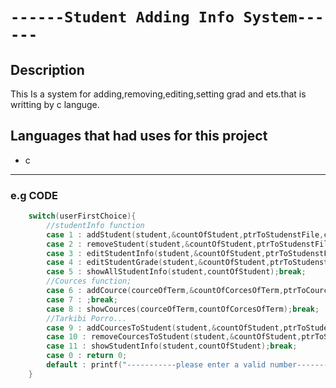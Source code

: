 # ``------Student Adding Info System------`` #



## Description ##
This Is a system for adding,removing,editing,setting grad and ets.that is writting by c languge.
## Languages that had uses for this project ##
- c

---
### e.g CODE ###
```c
    switch(userFirstChoice){
        //studentInfo function
        case 1 : addStudent(student,&countOfStudent,ptrToStudenstFile,courceOfTerm);break;
        case 2 : removeStudent(student,&countOfStudent,ptrToStudenstFile);break;
        case 3 : editStudentInfo(student,&countOfStudent,ptrToStudenstFile);break;
        case 4 : editStudentGrade(student,&countOfStudent,ptrToStudenstFilecourceOfTercountOfCorcesOfTerm,showCources);break;
        case 5 : showAllStudentInfo(student,countOfStudent);break;
        //Cources function;
        case 6 : addCource(courceOfTerm,&countOfCorcesOfTerm,ptrToCourceFile);break;
        case 7 : ;break;
        case 8 : showCources(courceOfTerm,countOfCorcesOfTerm);break;
        //Tarkibi Porro...
        case 9 : addCourcesToStudent(student,&countOfStudent,ptrToStudenstFilecourceOfTercountOfCorcesOfTerm);break;
        case 10 : removeCourcesToStudent(student,&countOfStudent,ptrToStudenstFile);break;
        case 11 : showStudentInfo(student,countOfStudent);break;
        case 0 : return 0;
        default : printf("-----------please enter a valid number-------------- \n");break;
    }
```